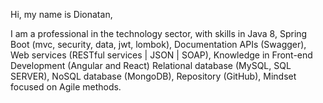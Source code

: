 Hi, my name is Dionatan,

I am a professional in the technology sector, with skills in Java 8, Spring Boot (mvc, security, data, jwt, lombok), Documentation APIs (Swagger),
Web services (RESTful services | JSON | SOAP), Knowledge in Front-end Development (Angular and React) Relational database (MySQL, SQL SERVER),
NoSQL database (MongoDB), Repository (GitHub), Mindset focused on Agile methods.
